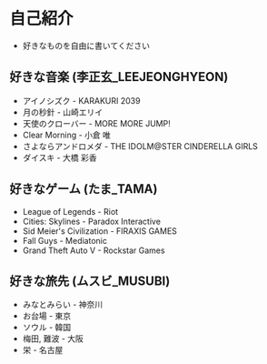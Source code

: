 # 自己紹介
- 好きなものを自由に書いてください

## 好きな音楽 (李正玄_LEEJEONGHYEON)
- アイノシズク - KARAKURI 2039
- 月の秒針 - 山崎エリイ
- 天使のクローバー - MORE MORE JUMP!
- Clear Morning - 小倉 唯
- さよならアンドロメダ - THE IDOLM@STER CINDERELLA GIRLS
- ダイスキ - 大橋 彩香

## 好きなゲーム (たま_TAMA)
- League of Legends - Riot
- Cities: Skylines - Paradox Interactive
- Sid Meier's Civilization - FIRAXIS GAMES
- Fall Guys - Mediatonic
- Grand Theft Auto V - Rockstar Games

## 好きな旅先 (ムスビ_MUSUBI)
- みなとみらい - 神奈川
- お台場 - 東京
- ソウル - 韓国
- 梅田, 難波 - 大阪
- 栄 - 名古屋